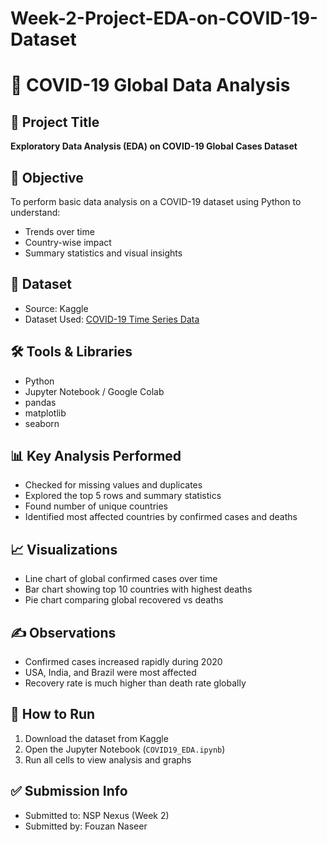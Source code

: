 # Week-2-Project-EDA-on-COVID-19-Dataset
# 🦠 COVID-19 Global Data Analysis 

## 📌 Project Title
**Exploratory Data Analysis (EDA) on COVID-19 Global Cases Dataset**

## 🎯 Objective
To perform basic data analysis on a COVID-19 dataset using Python to understand:
- Trends over time
- Country-wise impact
- Summary statistics and visual insights

## 📁 Dataset
- Source: Kaggle  
- Dataset Used: [COVID-19 Time Series Data](https://www.kaggle.com/datasets/niketchauhan/covid-19-time-series-data)

## 🛠 Tools & Libraries
- Python
- Jupyter Notebook / Google Colab
- pandas
- matplotlib
- seaborn

## 📊 Key Analysis Performed
- Checked for missing values and duplicates
- Explored the top 5 rows and summary statistics
- Found number of unique countries
- Identified most affected countries by confirmed cases and deaths

## 📈 Visualizations
- Line chart of global confirmed cases over time
- Bar chart showing top 10 countries with highest deaths
- Pie chart comparing global recovered vs deaths

## ✍️ Observations
- Confirmed cases increased rapidly during 2020
- USA, India, and Brazil were most affected
- Recovery rate is much higher than death rate globally

## 📎 How to Run
1. Download the dataset from Kaggle
2. Open the Jupyter Notebook (`COVID19_EDA.ipynb`)
3. Run all cells to view analysis and graphs

## ✅ Submission Info
- Submitted to: NSP Nexus (Week 2)
- Submitted by: Fouzan Naseer
